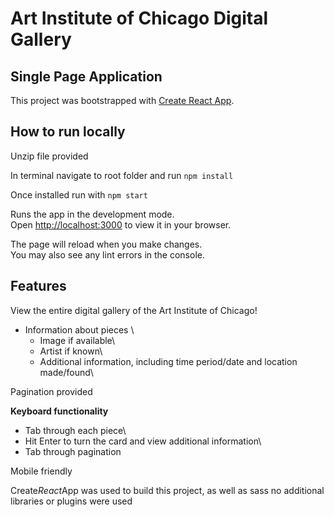 # Art Institute of Chicago Digital Gallery
## Single Page Application


This project was bootstrapped with [Create React App](https://github.com/facebook/create*react*app).

## How to run locally

Unzip file provided

In terminal navigate to root folder and run `npm install`

Once installed run with `npm start`

Runs the app in the development mode.\
Open [http://localhost:3000](http://localhost:3000) to view it in your browser.

The page will reload when you make changes.\
You may also see any lint errors in the console.


## Features

View the entire digital gallery of the Art Institute of Chicago!
  - Information about pieces \
	- Image if available\
	- Artist if known\
	- Additional information, including time period/date and location made/found\

Pagination provided

**Keyboard functionality**
 - Tab through each piece\
 - Hit Enter to turn the card and view additional information\
 - Tab through pagination

Mobile friendly

Create*React*App was used to build this project, as well as sass no additional libraries or plugins were used
